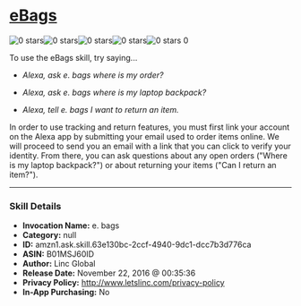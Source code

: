 # [eBags](http://alexa.amazon.com/#skills/amzn1.ask.skill.63e130bc-2ccf-4940-9dc1-dcc7b3d776ca)
![0 stars](../../images/ic_star_border_black_18dp_1x.png)![0 stars](../../images/ic_star_border_black_18dp_1x.png)![0 stars](../../images/ic_star_border_black_18dp_1x.png)![0 stars](../../images/ic_star_border_black_18dp_1x.png)![0 stars](../../images/ic_star_border_black_18dp_1x.png) 0

To use the eBags skill, try saying...

* *Alexa, ask e. bags where is my order?*

* *Alexa, ask e. bags where is my laptop backpack?*

* *Alexa, tell e. bags I want to return an item.*

In order to use tracking and return features, you must first link your account on the Alexa app by submitting your email used to order items online. We will proceed to send you an email with a link that you can click to verify your identity. From there, you can ask questions about any open orders ("Where is my laptop backpack?") or about returning your items ("Can I return an item?").

***

### Skill Details

* **Invocation Name:** e. bags
* **Category:** null
* **ID:** amzn1.ask.skill.63e130bc-2ccf-4940-9dc1-dcc7b3d776ca
* **ASIN:** B01MSJ60ID
* **Author:** Linc Global
* **Release Date:** November 22, 2016 @ 00:35:36
* **Privacy Policy:** http://www.letslinc.com/privacy-policy
* **In-App Purchasing:** No
